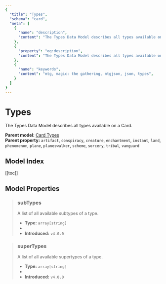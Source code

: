```yaml
---
{
  "title": "Types",
  "schema": "card",
  "meta": [
    {
      "name": "description",
      "content": "The Types Data Model describes all types available on a Card.",
    },
    {
      "property": "og:description",
      "content": "The Types Data Model describes all types available on a Card."
    },
    {
      "name": "keywords",
      "content": "mtg, magic: the gathering, mtgjson, json, types",
    }
  ]
}
---
```


# Types

The Types Data Model describes all types available on a Card.

**Parent model:** [Card Types](/data-models/card-types/)  
**Parent property:** `artifact`, `conspiracy`, `creature`, `enchantment`, `instant`, `land`, `phenomenon`, `plane`, `planeswalker`, `scheme`, `sorcery`, `tribal`, `vanguard`

## Model Index

<PropertyToggler/>

[[toc]]
## Model Properties

> ### subTypes  
> A list of all available subtypes of a type.  
>
> - **Type:** `array[string]`
> - <ExampleField type='subtypes'/>
> - **Introduced:** `v4.0.0`

> ### superTypes  
> A list of all available supertypes of a type.  
>
> - **Type:** `array[string]`
> - <ExampleField type='supertypes'/>
> - **Introduced:** `v4.0.0`
